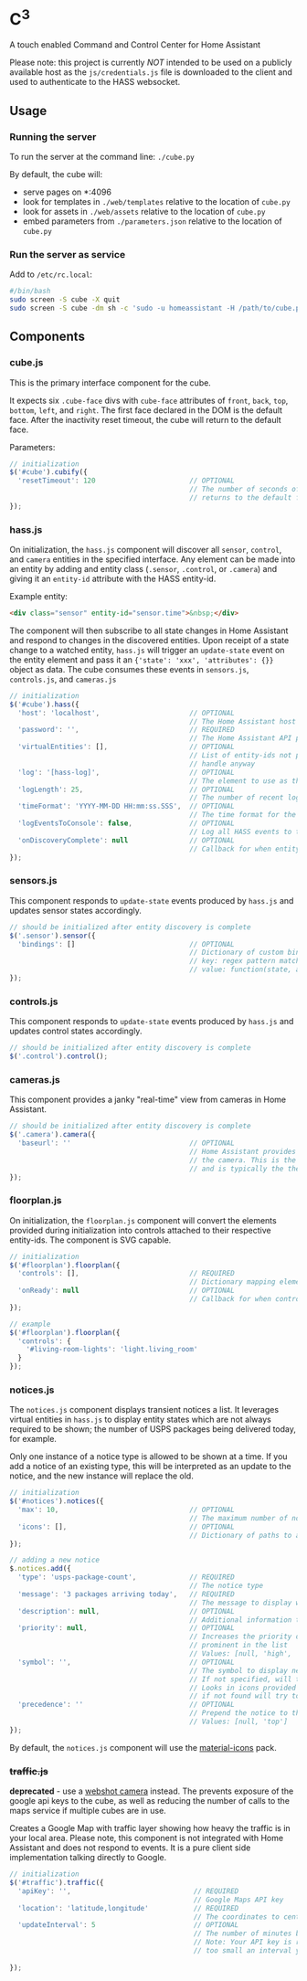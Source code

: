 # C<sup>3</sup>
A touch enabled Command and Control Center for Home Assistant

Please note: this project is currently *NOT* intended to be used on a publicly available host as the `js/credentials.js` file is downloaded to the client and used to authenticate to the HASS websocket.

## Usage
### Running the server
To run the server at the command line: `./cube.py`

By default, the cube will:
* serve pages on \*:4096
* look for templates in `./web/templates` relative to the location of `cube.py`
* look for assets in `./web/assets` relative to the location of `cube.py`
* embed parameters from `./parameters.json` relative to the location of `cube.py`


### Run the server as service
Add to `/etc/rc.local`:
```sh
#/bin/bash
sudo screen -S cube -X quit
sudo screen -S cube -dm sh -c 'sudo -u homeassistant -H /path/to/cube.py; echo $?; exec bash -i'
```

## Components

### cube.js
This is the primary interface component for the cube.

It expects six `.cube-face` divs with `cube-face` attributes of `front`, `back`, `top`, `bottom`, `left`, and `right`. The first face declared in the DOM is the default face. After the inactivity reset timeout, the cube will return to the default face.

Parameters:
```js
// initialization
$('#cube').cubify({
  'resetTimeout': 120                       // OPTIONAL
                                            // The number of seconds of inactivity before the cube
                                            // returns to the default face
});
```

### hass.js
On initialization, the `hass.js` component will discover all `sensor`, `control`, and `camera` entities in the specified interface.  Any element can be made into an entity by adding and entity class (`.sensor`, `.control`, or `.camera`) and giving it an `entity-id` attribute with the HASS entity-id.

Example entity:
```html
<div class="sensor" entity-id="sensor.time">&nbsp;</div>
```

The component will then subscribe to all state changes in Home Assistant and respond to changes in the discovered entities. Upon receipt of a state change to a watched entity, `hass.js` will trigger an `update-state` event on the entity element and pass it an `{'state': 'xxx', 'attributes': {}}` object as data. The cube consumes these events in `sensors.js`, `controls.js`, and `cameras.js`

```js
// initialization
$('#cube').hass({
  'host': 'localhost',                      // OPTIONAL
                                            // The Home Assistant host
  'password': '',                           // REQUIRED
                                            // The Home Assistant API password
  'virtualEntities': [],                    // OPTIONAL
                                            // List of entity-ids not present in interface but to
                                            // handle anyway
  'log': '[hass-log]',                      // OPTIONAL
                                            // The element to use as the log
  'logLength': 25,                          // OPTIONAL
                                            // The number of recent log entries to show
  'timeFormat': 'YYYY-MM-DD HH:mm:ss.SSS',  // OPTIONAL
                                            // The time format for the event log face
  'logEventsToConsole': false,              // OPTIONAL
                                            // Log all HASS events to the console
  'onDiscoveryComplete': null               // OPTIONAL
                                            // Callback for when entity discovery is complete
});
```

### sensors.js
This component responds to `update-state` events produced by `hass.js` and updates sensor states accordingly.

```js
// should be initialized after entity discovery is complete
$('.sensor').sensor({
  'bindings': []                            // OPTIONAL
                                            // Dictionary of custom bindings to apply to sensors
                                            // key: regex pattern matching sensor type
                                            // value: function(state, attributes, type){ }
});
```

### controls.js
This component responds to `update-state` events produced by `hass.js` and updates control states accordingly.

```js
// should be initialized after entity discovery is complete
$('.control').control();
```

### cameras.js
This component provides a janky "real-time" view from cameras in Home Assistant.

```js
// should be initialized after entity discovery is complete
$('.camera').camera({
  'baseurl': ''                             // OPTIONAL
                                            // Home Assistant provides a relative URL to capture from
                                            // the camera. This is the base url to load the image
                                            // and is typically the the same as the hass host.
});
```

### floorplan.js
On initialization, the `floorplan.js` component will convert the elements provided during initialization into controls attached to their respective entity-ids. The component is SVG capable.

```js
// initialization
$('#floorplan').floorplan({
  'controls': [],                           // REQUIRED
                                            // Dictionary mapping elements to entity-ids
  'onReady': null                           // OPTIONAL
                                            // Callback for when controls have been created
});

// example
$('#floorplan').floorplan({
  'controls': {
    '#living-room-lights': 'light.living_room'
  }
});
```

### notices.js
The `notices.js` component displays transient notices a list. It leverages virtual entities in `hass.js` to display entity states which are not always required to be shown; the number of USPS packages being delivered today, for example.

Only one instance of a notice type is allowed to be shown at a time. If you add a notice of an existing type, this will be interpreted as an update to the notice, and the new instance will replace the old.

```js
// initialization
$('#notices').notices({
  'max': 10,                                // OPTIONAL
                                            // The maximum number of notices to display
  'icons': [],                              // OPTIONAL
                                            // Dictionary of paths to additional icons
});

// adding a new notice
$.notices.add({
  'type': 'usps-package-count',             // REQUIRED
                                            // The notice type
  'message': '3 packages arriving today',   // REQUIRED
                                            // The message to display with the notice
  'description': null,                      // OPTIONAL
                                            // Additional information to display with the notice
  'priority': null,                         // OPTIONAL
                                            // Increases the priority of the notice so that it is more
                                            // prominent in the list
                                            // Values: [null, 'high', 'urgent']
  'symbol': '',                             // OPTIONAL
                                            // The symbol to display next to the notice
                                            // If not specified, will try to use notice type.
                                            // Looks in icons provided during initialization, 
                                            // if not found will try to use icon pack.
  'precedence': ''                          // OPTIONAL
                                            // Prepend the notice to the list instead of appending it
                                            // Values: [null, 'top']
}); 
```

By default, the `notices.js` component will use the [material-icons](http://materializecss.com/icons.html) pack.

### ~~traffic.js~~
**deprecated** - use a [webshot camera](https://github.com/ste-haus/webshot) instead.
The prevents exposure of the google api keys to the cube, as well as reducing the number of calls to the maps service if multiple cubes are in use.

Creates a Google Map with traffic layer showing how heavy the traffic is in your local area. Please note, this component is not integrated with Home Assistant and does not respond to events. It is a pure client side implementation talking directly to Google.

```js
// initialization
$('#traffic').traffic({
  'apiKey': '',                              // REQUIRED
                                             // Google Maps API key
  'location': 'latitude,longitude'           // REQUIRED
                                             // The coordinates to center on
  'updateInterval': 5                        // OPTIONAL
                                             // The number of minutes between updates
                                             // Note: Your API key is rate limited, if you specify 
                                             // too small an interval your updates may be inconsistent
  
}); 
```
